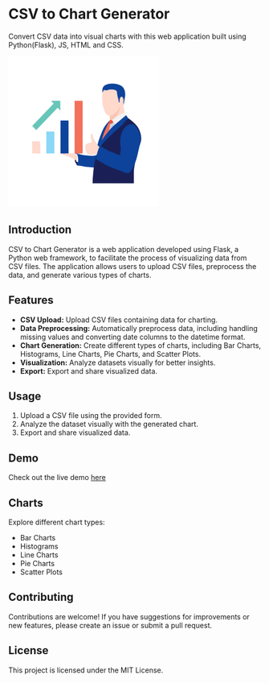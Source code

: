 # CSV to Chart Generator

Convert CSV data into visual charts with this web application built using Python(Flask), JS, HTML and CSS.

<img src='static/img/stats.png'>

## Introduction
CSV to Chart Generator is a web application developed using Flask, a Python web framework, to facilitate the process of visualizing data from CSV files. The application allows users to upload CSV files, preprocess the data, and generate various types of charts.

## Features
- **CSV Upload:** Upload CSV files containing data for charting.
- **Data Preprocessing:** Automatically preprocess data, including handling missing values and converting date columns to the datetime format.
- **Chart Generation:** Create different types of charts, including Bar Charts, Histograms, Line Charts, Pie Charts, and Scatter Plots.
- **Visualization:** Analyze datasets visually for better insights.
- **Export:** Export and share visualized data.

## Usage
1. Upload a CSV file using the provided form.
2. Analyze the dataset visually with the generated chart.
3. Export and share visualized data.

## Demo
Check out the live demo [here](https://csv-to-plot.onrender.com/)

## Charts
Explore different chart types:
- Bar Charts
- Histograms
- Line Charts
- Pie Charts
- Scatter Plots

## Contributing
Contributions are welcome! If you have suggestions for improvements or new features, please create an issue or submit a pull request.

## License
This project is licensed under the MIT License.
